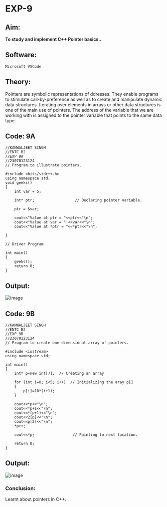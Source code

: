 # EXP-9

## Aim:
**To study and implement C++ Pointer basics..**

## Software:
`Microsoft VSCode`

## Theory:
Pointers are symbolic representations of ddresses.
They enable programs to stimulate call-by-preference as well as to create and manipulate dynamic data structures.
Iterating over elements in arrays or other data structures is one of the main use of pointers.
The address of the variable that we are working with is assigned to the pointer variable that points to the same data type.
## Code: 9A
```
//KANWALJEET SINGH
//ENTC B2
//EXP 9A
//23070123124
// Program to illustrate pointers. 

#include <bits/stdc++.h> 
using namespace std;
void geeks()
{
    int var = 5;

    int* ptr;                  // Declaring pointer variable. 

    ptr = &var;

    cout<<"Value at ptr = "<<ptr<<"\n";
    cout<<"Value at var = " <<var<<"\n";
    cout<<"Value at *ptr = "<<*ptr<<"\n";

}

// Driver Program 

int main()
{
    geeks();
    return 0;
} 
```
## Output:
![image](https://github.com/user-attachments/assets/230e0cbe-3e68-4a97-b82f-63176f4614b2)





## Code: 9B 
```
//KANWALJEET SINGH
//ENTC B2
//EXP 9B
//23070123124
// Program to create one-dimensional array of pointers. 

#include <iostream> 
using namespace std; 

int main() 
{
    int* p=new int[7];  // Creating an array 

    for (int i=0; i<5; i++)  // Initializing the aray p[]
    {
        p[i]=10*(i+1);
    }

    cout<<*p<<"\n"; 
    cout<<*p+1<<"\n";
    cout<<*(p+1)<<"\n";
    cout<<2[p]<<"\n";
    cout<<p[2]<<"\n";
    *p++;

    cout<<*p;                 // Pointing to next location. 

    return 0; 
}
```

## Output:
![image](https://github.com/user-attachments/assets/bb9fa5b1-45a6-46fb-9be8-23a91cf0abed)

### Conclusion:
Learnt about pointers in C++. 





